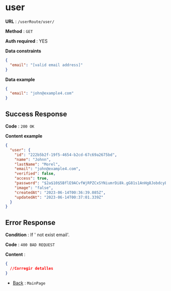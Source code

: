 # user

**URL** : `/userRoute/user/`

**Method** : `GET`

**Auth required** : YES

**Data constraints**

```json
{
  "email": "[valid email address]"
}
```

**Data example**

```json
{
  "email": "john@example4.com"
}
```

## Success Response

**Code** : `200 OK`

**Content example**

```json
{
  "user": {
    "id": "222b5b2f-19f5-4654-b2cd-67c69a2675bd",
    "name": "Johnn",
    "lastName": "Morel",
    "email": "john@example4.com",
    "verified": false,
    "access": true,
    "password": "$2a$10$5BflE9ACvfWjRPZCxSYNiumrDi8k.gG81s1AnHg8JobdcyEe2msZe",
    "image": "false",
    "createdAt": "2023-06-14T00:36:39.085Z",
    "updatedAt": "2023-06-14T00:37:01.339Z"
  }
}
```

## Error Response

**Condition** : If ' not exist email'.

**Code** : `400 BAD REQUEST`

**Content** :

```json
{
  //Corregir detalles
}
```

- [Back](../../readme.md) : `MainPage`

